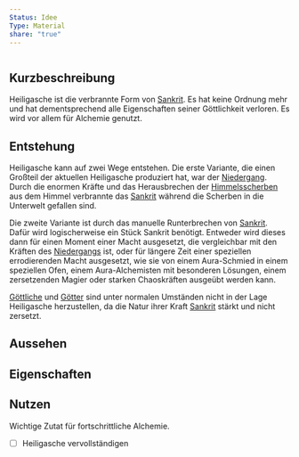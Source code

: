 ```yaml
---
Status: Idee
Type: Material
share: "true"
---
```

```table-of-contents
```

## Kurzbeschreibung

Heiligasche ist die verbrannte Form von [Sankrit](./Sankrit.md). Es hat keine Ordnung mehr und hat dementsprechend alle Eigenschaften seiner Göttlichkeit verloren. Es wird vor allem für Alchemie genutzt. 

## Entstehung

Heiligasche kann auf zwei Wege entstehen. Die erste Variante, die einen Großteil der aktuellen Heiligasche produziert hat, war der [Niedergang](../../Geschichte%20von%20Adora/Der%20Niedergang.md). Durch die enormen Kräfte und das Herausbrechen der [Himmelsscherben](../../Orte/Der%20Himmel/Himmelsscherben.md) aus dem Himmel verbrannte das [Sankrit](./Sankrit.md) während die Scherben in die Unterwelt gefallen sind. 

Die zweite Variante ist durch das manuelle Runterbrechen von [Sankrit](./Sankrit.md). Dafür wird logischerweise ein Stück Sankrit benötigt. Entweder wird dieses dann für einen Moment einer Macht ausgesetzt, die vergleichbar mit den Kräften des [Niedergangs](../../Geschichte%20von%20Adora/Der%20Niedergang.md) ist, oder für längere Zeit einer speziellen errodierenden Macht ausgesetzt, wie sie von einem Aura-Schmied in einem speziellen Ofen, einem Aura-Alchemisten mit besonderen Lösungen, einem zersetzenden Magier oder starken Chaoskräften ausgeübt werden kann. 

[Göttliche](../../../../Die%20G%C3%B6ttlichen.md) und [Götter](../../../../G%C3%B6tter.md) sind unter normalen Umständen nicht in der Lage Heiligasche herzustellen, da die Natur ihrer Kraft [Sankrit](./Sankrit.md) stärkt und nicht zersetzt. 

## Aussehen


## Eigenschaften


## Nutzen

Wichtige Zutat für fortschrittliche Alchemie. 


- [ ] Heiligasche vervollständigen